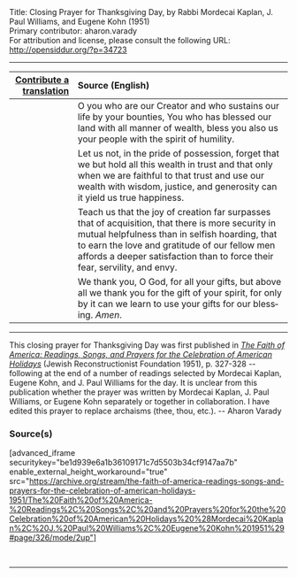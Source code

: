 <html>
<head></head>
<body>
Title: Closing Prayer for Thanksgiving Day, by Rabbi Mordecai Kaplan, J. Paul Williams, and Eugene Kohn (1951)<br />
Primary contributor: aharon.varady<br />
For attribution and license, please consult the following URL: <a href="http://opensiddur.org/?p=34723">http://opensiddur.org/?p=34723</a>
<p />
<hr />

<table style="margin-left: auto;margin-right: auto;" class="draggable">
<thead><tr><th id="x" style="text-align: right;"><a href="/contribute/upload/">Contribute a translation</a></th><th style="text-align: left;">Source (English)</th></tr></thead>
<tbody>
<tr><td style="vertical-align:top;">
<div class="liturgy" lang="he">

</span></div></td>
 
<td style="vertical-align:top;">
<div class="english" lang="en">
O you who are our Creator 
and who sustains our life by your bounties, 
You who has blessed our land with all manner of wealth, 
bless you also us your people with the spirit of humility. 
</div></td></tr>


<tr><td style="vertical-align:top;">
<div class="liturgy" lang="he">

</span></div></td>
 
<td style="vertical-align:top;">
<div class="english" lang="en">
Let us not, in the pride of possession, 
forget that we but hold all this wealth in trust 
and that only when we are faithful to that trust 
and use our wealth with wisdom, justice, and generosity 
can it yield us true happiness. 
</div></td></tr>


<tr><td style="vertical-align:top;">
<div class="liturgy" lang="he">

</span></div></td>
 
<td style="vertical-align:top;">
<div class="english" lang="en">
Teach us that the joy of creation 
far surpasses that of acquisition, 
that there is more security in mutual helpfulness 
than in selfish hoarding, 
that to earn the love and gratitude of our fellow men 
affords a deeper satisfaction than to force their fear, servility, and envy. 
</div></td></tr>


<tr><td style="vertical-align:top;">
<div class="liturgy" lang="he">

</span></div></td>
 
<td style="vertical-align:top;">
<div class="english" lang="en">
We thank you, O God, 
for all your gifts, 
but above all we thank you 
for the gift of your spirit, 
for only by it can we learn to use your gifts 
for our blessing. 
<em>Amen</em>. 
</div></td></tr>
</tbody></table>

<hr />

This closing prayer for Thanksgiving Day was first published in <em><a href="/?p=34753">The Faith of America: Readings, Songs, and Prayers for the Celebration of American Holidays</a></em> (Jewish Reconstructionist Foundation 1951), p. 327-328 -- following at the end of a number of readings selected by Mordecai Kaplan, Eugene Kohn, and J. Paul Williams for the day. It is unclear from this publication whether the prayer was written by Mordecai Kaplan, J. Paul Williams, or Eugene Kohn separately or together in collaboration. I have edited this prayer to replace archaisms (thee, thou, etc.). -- Aharon Varady 

<h3>Source(s)</h3>

[advanced_iframe securitykey="be1d939e6a1b36109171c7d5503b34cf9147aa7b" enable_external_height_workaround="true" src="https://archive.org/stream/the-faith-of-america-readings-songs-and-prayers-for-the-celebration-of-american-holidays-1951/The%20Faith%20of%20America-%20Readings%2C%20Songs%2C%20and%20Prayers%20for%20the%20Celebration%20of%20American%20Holidays%20%28Mordecai%20Kaplan%2C%20J.%20Paul%20Williams%2C%20Eugene%20Kohn%201951%29#page/326/mode/2up"]

&nbsp;

<hr />

&nbsp;
</body>
</html>